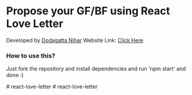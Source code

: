 # Propose your GF/BF using React Love Letter

Developed by [Dodagatta Nihar](https://instagram.com/niihaaarrrr)
Website Link: [Click Here](https://react-love-letter.vercel.app)

### How to use this?
Just fork the repository and install dependencies and run 'npm start' and done :)

#   r e a c t - l o v e - l e t t e r  
 #   r e a c t - l o v e - l e t t e r  
 